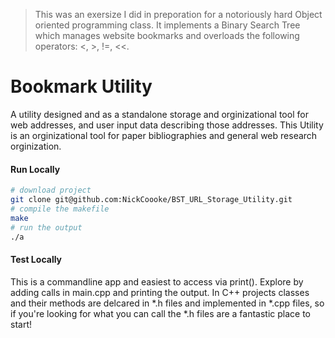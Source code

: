 
> This was an exersize I did in preporation for a notoriously hard Object oriented programming class. It implements a Binary Search Tree which manages website bookmarks and overloads the following operators: <, >, !=, <<. 

 # Bookmark Utility

A utility designed and as a standalone storage and orginizational tool for 
web addresses, and user input data describing those addresses. This Utility 
is an orginizational tool for paper bibliographies and general web research
orginization. 


#### Run Locally
```sh
# download project
git clone git@github.com:NickCoooke/BST_URL_Storage_Utility.git
# compile the makefile
make
# run the output
./a
```
#### Test Locally 
This is a commandline app and easiest to access via print(). Explore by adding calls in main.cpp and printing the output. In C++ projects classes and their methods are delcared in *.h files and implemented in *.cpp files, so if you're looking for what you can call the *.h files are a fantastic place to start! 
